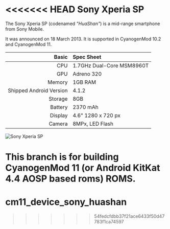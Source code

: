 <<<<<<< HEAD
Sony Xperia SP
==============

The Sony Xperia SP (codenamed _"HuaShan"_) is a mid-range smartphone from Sony Mobile.

It was announced on 18 March 2013. It is supported in CyanogenMod 10.2 and CyanogenMod 11.

Basic   | Spec Sheet
-------:|:-------------------------
CPU     | 1.7GHz Dual-Core MSM8960T
GPU     | Adreno 320
Memory  | 1GB RAM
Shipped Android Version | 4.1.2
Storage | 8GB
Battery | 2370 mAh
Display | 4.6" 1280 x 720 px
Camera  | 8MPx, LED Flash

![Sony Xperia SP](http://wiki.cyanogenmod.org/images/3/3e/Huashan.png "Sony Xperia SP in white")

This branch is for building CyanogenMod 11 (or Android KitKat 4.4 AOSP based roms) ROMS.
=======
# cm11_device_sony_huashan
>>>>>>> 54fedcfdbb37f21ace6433f50d47783f1ca74597
